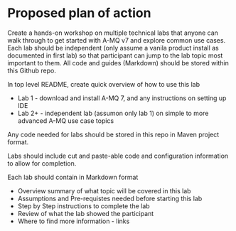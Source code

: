 # Proposed plan of action

Create a hands-on workshop on multiple technical labs that anyone can walk through
to get started with A-MQ v7 and explore common use cases. Each lab should be independent
(only assume a vanila product install as documented in first lab) so that participant can
jump to the lab topic most important to them. All code and guides (Markdown) should be stored
within this Github repo.

In top level README, create quick overview of how to use this lab

* Lab 1 - download and install A-MQ 7, and any instructions on setting up IDE
* Lab 2+ - independent lab (assumon only lab 1) on simple to more advanced A-MQ use case topics

Any code needed for labs should be stored in this repo in Maven project format.

Labs should include cut and paste-able code and configuration information to allow for completion.

Each lab should contain in Markdown format
* Overview summary of what topic will be covered in this lab
* Assumptions and Pre-requistes needed before starting this lab
* Step by Step instructions to complete the lab
* Review of what the lab showed the participant
* Where to find more information - links


